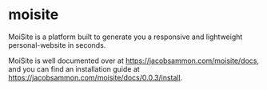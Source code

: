 # moisite
MoiSite is a platform built to generate you a responsive and lightweight personal-website in seconds.

MoiSite is well documented over at https://jacobsammon.com/moisite/docs, and you can find an installation guide at https://jacobsammon.com/moisite/docs/0.0.3/install.
